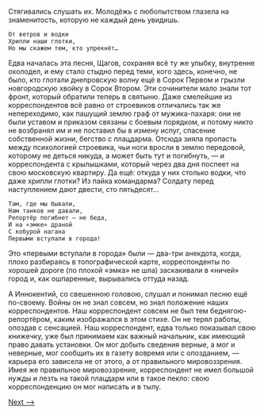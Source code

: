 Стягивались слушать их. Молодёжь с любопытством глазела на знаменитость, которую не каждый день увидишь.

    От ветров и водки
    Хрипли наши глотки,
    Но мы скажем тем, кто упрекнёт…

Едва началась эта песня, Щагов, сохраняя всё ту же улыбку, внутренне охолодел, и ему стало стыдно перед теми, кого здесь, конечно, не было, кто глотали днепровскую волну ещё в Сорок Первом и грызли новгородскую хвойку в Сорок Втором. Эти сочинители мало знали тот фронт, который обратили теперь в святыню. Даже смелейшие из корреспондентов всё равно от строевиков отличались так же непереходимо, как пашущий землю граф от мужика-пахаря: они не были уставом и приказом связаны с боевым порядком, и потому никто не возбранял им и не поставил бы в измену испуг, спасение собственной жизни, бегство с плацдарма. Отсюда зияла пропасть между психологией строевика, чьи ноги вросли в землю передовой, которому не деться никуда, а может быть тут и погибнуть, — и корреспондента с крылышками, который через два дня поспеет на свою московскую квартиру. Да ещё: откуда у них столько водки, что даже хрипли глотки? Из пайка командарма? Солдату перед наступлением дают двести, сто пятьдесят…

    Там, где мы бывали,
    Нам танков не давали,
    Репортёр погибнет — не беда,
    И на «эмке» драной
    С кобурой нагана
    Первыми вступали в города!

Это «первыми вступали в города» были — два-три анекдота, когда, плохо разбираясь в топографической карте, корреспонденты по хорошей дороге (по плохой «эмка» не шла) заскакивали в «ничей» город и, как ошпаренные, вырывались оттуда назад.

А Иннокентий, со свешенною головою, слушал и понимал песню ещё по-своему. Войны он не знал совсем, но знал положение наших корреспондентов. Наш корреспондент совсем не был тем беднягою-репортёром, каким изображался в этом стихе. Он не терял работы, опоздав с сенсацией. Наш корреспондент, едва только показывал свою книжечку, уже был принимаем как важный начальник, как имеющий право давать установки. Он мог добыть сведения верные, а мог и неверные, мог сообщить их в газету вовремя или с опозданием, — карьера его зависела не от этого, а от правильного мировоззрения. Имея же правильное мировоззрение, корреспондент не имел большой нужды и лезть на такой плацдарм или в такое пекло: свою корреспонденцию он мог написать и в тылу.

[Next -->](https://github.com/AdamSkywalker/literature/blob/master/citations/ru/%D0%A1%D0%BE%D0%BB%D0%B6%D0%B5%D0%BD%D0%B8%D1%86%D1%8B%D0%BD/%D0%92%20%D0%BA%D1%80%D1%83%D0%B3%D0%B5%20%D0%BF%D0%B5%D1%80%D0%B2%D0%BE%D0%BC/31.md)